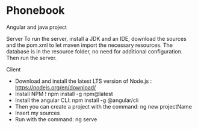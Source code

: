 # Phonebook
Angular and java project

Server
To run the server, install a JDK and an IDE, download the sources and the pom.xml to let maven import the necessary resources. 
The database is in the resource folder, no need for additional configuration. Then run the server.

Client
- Download and install the latest LTS version of Node.js : https://nodejs.org/en/download/
- Install NPM ! npm install -g npm@latest
- Install the angular CLI: npm install -g @angular/cli
- Then you can create a project with the command: ng new projectName
- Insert my sources
- Run with the command: ng serve

